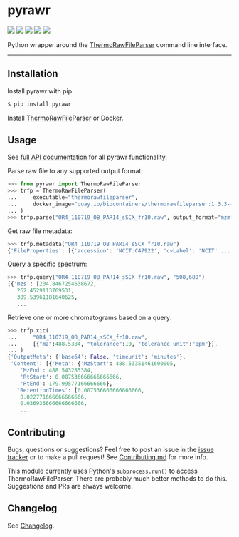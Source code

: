 # pyrawr

[![](https://flat.badgen.net/pypi/v/pyrawr?icon=pypi)](https://pypi.org/project/pyrawr)
[![](https://flat.badgen.net/github/release/ralfg/pyrawr)](https://github.com/ralfg/pyrawr/releases)
[![](https://flat.badgen.net/github/checks/ralfg/pyrawr/)](https://github.com/ralfg/pyrawr/actions)
![](https://flat.badgen.net/github/last-commit/ralfg/pyrawr)
![](https://flat.badgen.net/github/license/ralfg/pyrawr)


Python wrapper around the
[ThermoRawFileParser](https://github.com/compomics/ThermoRawFileParser)
command line interface.


---


## Installation

Install pyrawr with pip

```sh
$ pip install pyrawr
```

Install [ThermoRawFileParser](https://github.com/compomics/ThermoRawFileParser) or
Docker.


## Usage

See
[full API documentation](https://pyrawr.readthedocs.io/en/latest/api.html)
for all pyrawr functionality.


Parse raw file to any supported output format:

```python
>>> from pyrawr import ThermoRawFileParser
>>> trfp = ThermoRawFileParser(
...     executable="thermorawfileparser",
...     docker_image="quay.io/biocontainers/thermorawfileparser:1.3.3--ha8f3691_1"
... )
>>> trfp.parse("OR4_110719_OB_PAR14_sSCX_fr10.raw", output_format="mzml")
```


Get raw file metadata:

```python
>>> trfp.metadata("OR4_110719_OB_PAR14_sSCX_fr10.raw")
{'FileProperties': [{'accession': 'NCIT:C47922', 'cvLabel': 'NCIT' ... }]}
```


Query a specific spectrum:

```python
>>> trfp.query("OR4_110719_OB_PAR14_sSCX_fr10.raw", "508,680")
[{'mzs': [204.8467254638672,
   262.4529113769531,
   309.53961181640625,
   ...
```


Retrieve one or more chromatograms based on a query:

```python
>>> trfp.xic(
...     "OR4_110719_OB_PAR14_sSCX_fr10.raw",
...     [{"mz":488.5384, "tolerance":10, "tolerance_unit":"ppm"}],
... )
{'OutputMeta': {'base64': False, 'timeunit': 'minutes'},
 'Content': [{'Meta': {'MzStart': 488.53351461600005,
    'MzEnd': 488.543285384,
    'RtStart': 0.007536666666666666,
    'RtEnd': 179.99577166666666},
   'RetentionTimes': [0.007536666666666666,
    0.022771666666666666,
    0.036936666666666666,
    ...
```

## Contributing

Bugs, questions or suggestions? Feel free to post an issue in the
[issue tracker](https://github.com/RalfG/pyrawr/issues/) or to make a pull
request! See
[Contributing.md](https://pyrawr.readthedocs.io/en/latest/contributing.html)
for more info.

This module currently uses Python's `subprocess.run()` to access ThermoRawFileParser.
There are probably much better methods to do this. Suggestions and PRs are always
welcome.


## Changelog

See [Changelog](https://pyrawr.readthedocs.io/en/latest/changelog.html).

